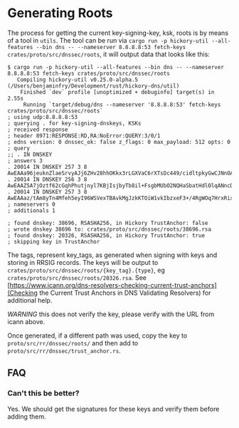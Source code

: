 # Generating Roots

The process for getting the current key-signing-key, ksk, roots is by means of a tool in `utils`. The tool can be run via `cargo run -p hickory-util --all-features --bin dns -- --nameserver 8.8.8.8:53 fetch-keys crates/proto/src/dnssec/roots`, it will output data that looks like this:

```console
$ cargo run -p hickory-util --all-features --bin dns -- --nameserver 8.8.8.8:53 fetch-keys crates/proto/src/dnssec/roots
   Compiling hickory-util v0.25.0-alpha.5 (/Users/benjaminfry/Development/rust/hickory-dns/util)
    Finished `dev` profile [unoptimized + debuginfo] target(s) in 2.55s
     Running `target/debug/dns --nameserver '8.8.8.8:53' fetch-keys crates/proto/src/dnssec/roots`
; using udp:8.8.8.8:53
; querying . for key-signing-dnskeys, KSKs
; received response
; header 8971:RESPONSE:RD,RA:NoError:QUERY:3/0/1
; edns version: 0 dnssec_ok: false z_flags: 0 max_payload: 512 opts: 0
; query
;; . IN DNSKEY
; answers 3
. 20014 IN DNSKEY 257 3 8 AwEAAa96jeuknZlaeSrvyAJj6ZHv28hhOKkx3rLGXVaC6rXTsDc449/cidltpkyGwCJNnOAlFNKF2jBosZBU5eeHspaQWOmOElZsjICMQMC3aeHbGiShvZsx4wMYSjH8e7Vrhbu6irwCzVBApESjbUdpWWmEnhathWu1jo+siFUiRAAxm9qyJNg/wOZqqzL/dL/q8PkcRU5oUKEpUge71M3ej2/7CPqpdVwuMoTvoB+ZOT4YeGyxMvHmbrxlFzGOHOijtzN+u1TQNatX2XBuzZNQ1K+s2CXkPIZo7s6JgZyvaBevYtxPvYLw4z9mR7K2vaF18UYH9Z9GNUUeayffKC73PYc=
. 20014 IN DNSKEY 256 3 8 AwEAAZ5A7jOztf62cGqhPhutjnyl7KBjIsjbyTb8il+FsgbMUbO2NQHaSbatHdlOlqANncDwSIKZ9ryqd1+Dy1PoGzeTUv95vOJnVVJHlJu7xdavnUmPs+Mh2NV7hDlTTwPn5uXgFxAaxoO9M/YIAC92GryCLjoJEg9JzeevkktEM/sFpmRv4I5jQtlLyRqVbnCzcWpi04XaVLxRKvURkd/Mdb/2RQS3MYvrkEBXuqtnAVBCf6Fx4sgBYOfYvbUuG2diLnGJW/MXvFpctZgQ76+3FwMqAZfR9k5bohL7AF3+jqz4MUiootYoh5koyt7VEnUULxxy6U5PINTGgOC26f3zZuk=
. 20014 IN DNSKEY 257 3 8 AwEAAaz/tAm8yTn4Mfeh5eyI96WSVexTBAvkMgJzkKTOiW1vkIbzxeF3+/4RgWOq7HrxRixHlFlExOLAJr5emLvN7SWXgnLh4+B5xQlNVz8Og8kvArMtNROxVQuCaSnIDdD5LKyWbRd2n9WGe2R8PzgCmr3EgVLrjyBxWezF0jLHwVN8efS3rCj/EWgvIWgb9tarpVUDK/b58Da+sqqls3eNbuv7pr+eoZG+SrDK6nWeL3c6H5Apxz7LjVc1uTIdsIXxuOLYA4/ilBmSVIzuDWfdRUfhHdY6+cn8HFRm+2hM8AnXGXws9555KrUB5qihylGa8subX2Nn6UwNR1AkUTV74bU=
; nameservers 0
; additionals 1

; found dnskey: 38696, RSASHA256, in Hickory TrustAnchor: false
; wrote dnskey 38696 to: crates/proto/src/dnssec/roots/38696.rsa
; found dnskey: 20326, RSASHA256, in Hickory TrustAnchor: true
; skipping key in TrustAnchor
```

The tags, represent key_tags, as generated when signing with keys and storing in RRSIG records. The keys will be output to `crates/proto/src/dnssec/roots/{key_tag}.{type}`, eg `crates/proto/src/dnssec/roots/20326.rsa`. See [https://www.icann.org/dns-resolvers-checking-current-trust-anchors](Checking the Current Trust Anchors in DNS Validating Resolvers) for additional help.

*WARNING* this does not verify the key, please verify with the URL from icann above.

Once generated, if a different path was used, copy the key to `proto/src/rr/dnssec/roots/` and then add to `proto/src/rr/dnssec/trust_anchor.rs`.

## FAQ

### Can't this be better?

Yes. We should get the signatures for these keys and verify them before adding them.